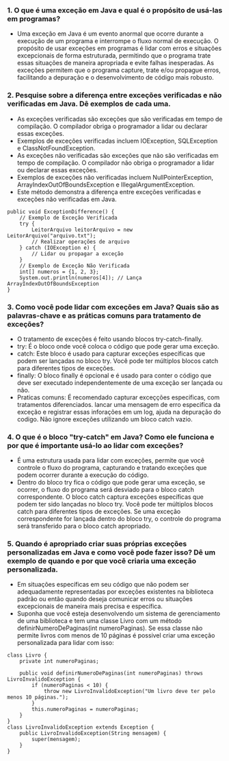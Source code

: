 ### 1. O que é uma exceção em Java e qual é o propósito de usá-las em programas?

* Uma exceção em Java é um evento anormal que ocorre durante a execução de um programa e interrompe o fluxo normal de execução. O propósito de usar exceções em programas é lidar com erros e situações excepcionais de forma estruturada, permitindo que o programa trate essas situações de maneira apropriada e evite falhas inesperadas. As exceções permitem que o programa capture, trate e/ou propague erros, facilitando a depuração e o desenvolvimento de código mais robusto.

### 2. Pesquise sobre a diferença entre exceções verificadas e não verificadas em Java. Dê exemplos de cada uma.

 * As exceções verificadas são exceções que são verificadas em tempo de compilação. O compilador obriga o programador a lidar ou declarar essas exceções.
 * Exemplos de exceções verificadas incluem IOException, SQLException e ClassNotFoundException.
 * As exceções não verificadas são exceções que não são verificadas em tempo de compilação. O compilador não obriga o programador a lidar ou declarar essas exceções.
 * Exemplos de exceções não verificadas incluem NullPointerException, ArrayIndexOutOfBoundsException e IllegalArgumentException.
 * Este método demonstra a diferença entre exceções verificadas e exceções não verificadas em Java.
```
public void ExceptionDifference() {
    // Exemplo de Exceção Verificada
    try {
        LeitorArquivo leitorArquivo = new LeitorArquivo("arquivo.txt");
        // Realizar operações de arquivo
    } catch (IOException e) {
        // Lidar ou propagar a exceção
    }
    // Exemplo de Exceção Não Verificada
    int[] numeros = {1, 2, 3};
    System.out.println(numeros[4]); // Lança ArrayIndexOutOfBoundsException
}
```

### 3. Como você pode lidar com exceções em Java? Quais são as palavras-chave e as práticas comuns para tratamento de exceções?

* O tratamento de exceções é feito usando blocos try-catch-finally.
* try: É o bloco onde você coloca o código que pode gerar uma exceção.
* catch: Este bloco é usado para capturar exceções específicas que podem ser lançadas no bloco try. Você pode ter múltiplos blocos catch para diferentes tipos de exceções.
* finally: O bloco finally é opcional e é usado para conter o código que deve ser executado independentemente de uma exceção ser lançada ou não.
* Praticas comuns: É recomendado capturar exceçções especificas, com tratamentos diferenciados. lancar uma mensagem de erro especifica da exceção e registrar essas inforações em um log, ajuda na depuração do codigo. Não ignore exceções utilizando um bloco catch vazio.

### 4. O que é o bloco "try-catch" em Java? Como ele funciona e por que é importante usá-lo ao lidar com exceções?

* É uma estrutura usada para lidar com exceções, permite que você controle o fluxo do programa, capturando e tratando exceções que podem ocorrer durante a execução do código.
* Dentro do bloco try fica o código que pode gerar uma exceção, se ocorrer, o fluxo do programa será desviado para o bloco catch correspondente. O bloco catch captura exceções específicas que podem ter sido lançadas no bloco try. Você pode ter múltiplos blocos catch para diferentes tipos de exceções. Se uma exceção correspondente for lançada dentro do bloco try, o controle do programa será transferido para o bloco catch apropriado.

### 5. Quando é apropriado criar suas próprias exceções personalizadas em Java e como você pode fazer isso? Dê um exemplo de quando e por que você criaria uma exceção personalizada.

* Em situações específicas em seu código que não podem ser adequadamente representadas por exceções existentes na biblioteca padrão ou então quando deseja comunicar erros ou situações excepcionais de maneira mais precisa e específica.
* Suponha que você esteja desenvolvendo um sistema de gerenciamento de uma biblioteca e tem uma classe Livro com um método definirNumeroDePaginas(int numeroPaginas). Se essa classe não permite livros com menos de 10 páginas é possivel criar uma exceção personalizada para lidar com isso:
```
class Livro {
    private int numeroPaginas;

    public void definirNumeroDePaginas(int numeroPaginas) throws LivroInvalidoException {
        if (numeroPaginas < 10) {
            throw new LivroInvalidoException("Um livro deve ter pelo menos 10 páginas.");
        }
        this.numeroPaginas = numeroPaginas;
    }
}
class LivroInvalidoException extends Exception {
    public LivroInvalidoException(String mensagem) {
        super(mensagem);
    }
}

```